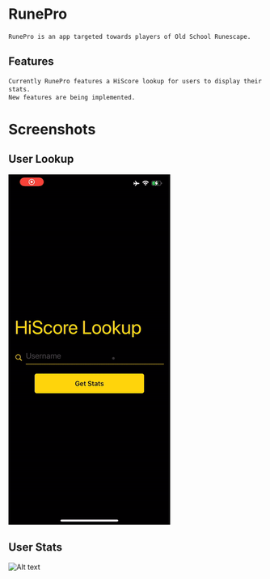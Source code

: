 # RunePro
	RunePro is an app targeted towards players of Old School Runescape.

## Features
	Currently RunePro features a HiScore lookup for users to display their stats.
	New features are being implemented.

# Screenshots

## User Lookup
![Alt text](/RunePro/Screenshots/Lookup.gif?raw=true)

## User Stats
![Alt text](/RunePro/Screenshots/Stats.gif?raw=true)
